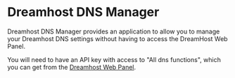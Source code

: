 # Dreamhost DNS Manager

Dreamhost DNS Manager provides an application to allow you to manage your
Dreamhost DNS settings without having to access the DreamHost Web Panel.

You will need to have an API key with access to "All dns functions", which
you can get from the [Dreamhost Web Panel][webpanel].

[webpanel]: https://panel.dreamhost.com/?tree=home.api
